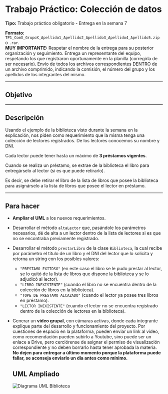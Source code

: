 # Trabajo Práctico: Colección de datos

**Tipo:** Trabajo práctico obligatorio - Entrega en la semana 7

**Formato:**  
`TP1_ComX_GrupoX_Apellido1_Apellido2_Apellido3_Apellido4_Apellido5.zip` o `.rar`.  
**MUY IMPORTANTE:** Respetar el nombre de la entrega para su posterior organización y seguimiento. Entrega un representante del equipo, respetando los que registraron oportunamente en la planilla (corregirla de ser necesario). Envío de todos los archivos correspondientes DENTRO de un archivo comprimido, indicando la comisión, el número del grupo y los apellidos de los integrantes del mismo.

---

## Objetivo

---

## Descripción

Usando el ejemplo de la biblioteca visto durante la semana en la explicación, nos piden como requerimiento que la misma tenga una colección de lectores registrados. De los lectores conocemos su nombre y DNI.

Cada lector puede tener hasta un máximo de **3 préstamos vigentes**.

Cuando se realiza un préstamo, se extrae de la biblioteca el libro para entregárselo al lector (si es que puede retirarlo).

Es decir, se debe retirar el libro de la lista de libros que posee la biblioteca para asignárselo a la lista de libros que posee el lector en préstamo.

---

## Para hacer

- **Ampliar el UML** a los nuevos requerimientos.
- Desarrollar el método `altaLector` que, pasándole los parámetros necesarios, dé de alta a un lector dentro de la lista de lectores si es que no se encontraba previamente registrado.
- Desarrollar el método `prestarLibro` de la clase `Biblioteca`, la cual recibe por parámetro el título de un libro y el DNI del lector que lo solicita y retorna un string con los posibles valores:
  - `"PRESTAMO EXITOSO"` (en este caso el libro se le pudo prestar al lector, se lo quitó de la lista de libros que dispone la biblioteca y se lo adjudicó al lector).
  - `"LIBRO INEXISTENTE"` (cuando el libro no se encuentra dentro de la colección de libros en la biblioteca).
  - `"TOPE DE PRESTAMO ALCAZADO"` (cuando el lector ya posee tres libros en préstamo).
  - `"LECTOR INEXISTENTE"` (cuando el lector no se encuentra registrado dentro de la colección de lectores en la biblioteca).
- Generar un **video grupal**, con cámaras activas, donde cada integrante explique parte del desarrollo y funcionamiento del proyecto. Por cuestiones de espacio en la plataforma, pueden enviar un link al video, como recomendación pueden subirlo a Youtube, sino puede ser un enlace a Drive, pero cerciórense de asignar el permiso de visualización correspondiente y no deben borrarlo hasta tener aprobada la materia.  
  **No dejen para entregar a último momento porque la plataforma puede fallar, se aconseja enviarlo un día antes como mínimo.**

  ## UML Ampliado

  ![Diagrama UML Biblioteca](poo_uml_biblioteca.png)